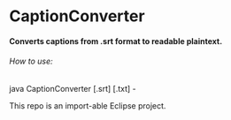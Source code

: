 # CaptionConverter
#### Converts captions from .srt format to readable plaintext.

###### How to use:
java CaptionConverter [<fileName>.srt] [<targetFileName>.txt] -<args>

This repo is an import-able Eclipse project.

